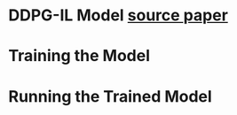 # DDPG-IL Model [source paper](https://ieeexplore.ieee.org/document/9164410)
# Training the Model
# Running the Trained Model
